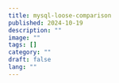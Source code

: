 ```yaml
---
title: mysql-loose-comparison
published: 2024-10-19
description: ""
image: ""
tags: []
category: ""
draft: false
lang: ""
---
```


